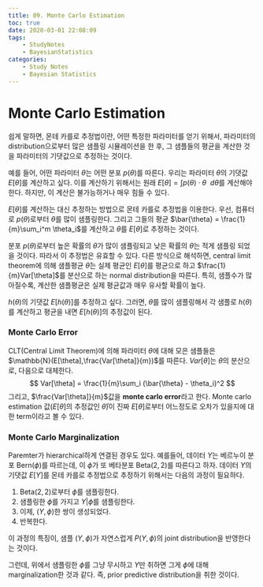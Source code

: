 ```yaml
---
title: 09. Monte Carlo Estimation
toc: true
date: 2020-03-01 22:08:09
tags:
	- StudyNotes
	- BayesianStatistics
categories:
	- Study Notes
	- Bayesian Statistics
---
```




# Monte Carlo Estimation



쉽게 말하면, 몬테 카를로 추정법이란, 어떤 특정한 파라미터를 얻기 위해서, 파라미터의 distribution으로부터 많은 샘플링 시뮬레이션을 한 후, 그 샘플들의 평균을 계산한 것을 파라미터의 기댓값으로 추정하는 것이다.

예를 들어, 어떤 파라미터 $\theta$는 어떤 분포 $p(\theta)$를 따른다. 우리는 파라미터 $\theta$의 기댓값 $E[\theta]$를 계산하고 싶다. 이를 계산하기 위해서는 원래 $E[\theta] = \int p(\theta) \cdot \theta ~~ d\theta$를 계산해야 한다. 하지만, 이 계산은 불가능하거나 매우 힘들 수 있다.

$E[\theta]$를 계산하는 대신 추정하는 방법으로 몬테 카를로 추정법을 이용한다. 우선, 컴퓨터로 $p(\theta)$로부터 $\theta$를 많이 샘플링한다. 그리고 그들의 평균 $\bar{\theta} = \frac{1}{m}\sum_i^m \theta_i$를 계산하고 $\bar{\theta}$를 $E[\theta]$로 추정하는 것이다.

분포 $p(\theta)$로부터 높은 확률의 $\theta$가 많이 샘플링되고 낮은 확률의 $\theta$는 적게 샘플링 되었을 것이다. 따라서 이 추정법은 유효할 수 있다. 다른 방식으로 해석하면, central limit theorem에 의해 샘플평균 $\bar{\theta}$는 실제 평균인 $E[\theta]$를 평균으로 하고 $\frac{1}{m}Var[\theta]$를 분산으로 하는 normal distribution을 따른다. 특히, 샘플수가 많아질수록, 계산한 샘플평균은 실제 평균값과 매우 유사할 확률이 높다.



$h(\theta)$의 기댓값 $E[h(\theta)]$를 추정하고 싶다. 그러면, $\theta$를 많이 샘플링해서 각 샘플로 $h(\theta)$를 계산하고 평균을 내면 $E[h(\theta)]$의 추정값이 된다.



### Monte Carlo Error

CLT(Central Limit Theorem)에 의해 파라미터 $\theta$에 대해 모은 샘플들은 $\mathbb{N}(E[\theta],\frac{Var[\theta]}{m})$를 따른다. $Var[\theta]$는 $\theta$의 분산으로, 다음으로 대체한다.
$$
Var[\theta] = \frac{1}{m}\sum_i (\bar{\theta} - \theta_i)^2
$$
그리고, $\frac{Var[\theta]}{m}$값을 **monte carlo error**라고 한다. Monte carlo estimation 값($E[\theta]$의 추정값인 $\bar{\theta}$)이 진짜 $E[\theta]$로부터 어느정도로 오차가 있을지에 대한 term이라고 볼 수 있다.



### Monte Carlo Marginalization

Paremter가 hierarchical하게 연결된 경우도 있다. 예를들어, 데이터 $Y$는 베르누이 분포 $\text{Bern}(\phi)$를 따르는데, 이 $\phi$가 또 베타분포 $\text{Beta}(2, 2)$를 따른다고 하자. 데이터 $Y$의 기댓값 $E[Y]$를 몬테 카를로 추정법으로 추정하기 위해서는 다음의 과정이 필요하다.

1. $\text{Beta}(2, 2)$로부터 $\phi$를 샘플링한다.
2. 샘플링한 $\phi$를 가지고 $Y|\phi$를 샘플링한다.
3. 이제, ($Y,\phi$)한 쌍이 생성되었다.
4. 반복한다.

이 과정의 특징이, 샘플 ($Y,\phi$)가 자연스럽게 $P(Y,\phi)$의 joint distribution을 반영한다는 것이다.

그런데, 위에서 샘플링한 $\phi$를 그냥 무시하고 $Y$만 취하면 그게 $\phi$에 대해 marginalization한 것과 같다. 즉, prior predictive distribution을 취한 것이다.